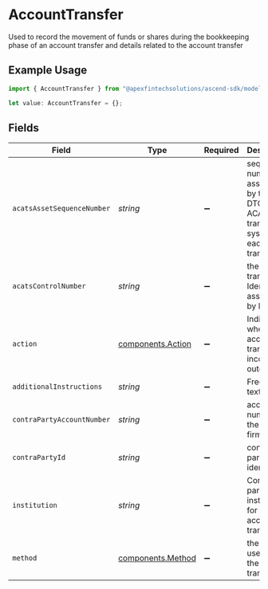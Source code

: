 # AccountTransfer

Used to record the movement of funds or shares during the bookkeeping phase of an account transfer and details related to the account transfer

## Example Usage

```typescript
import { AccountTransfer } from "@apexfintechsolutions/ascend-sdk/models/components";

let value: AccountTransfer = {};
```

## Fields

| Field                                                                                 | Type                                                                                  | Required                                                                              | Description                                                                           | Example                                                                               |
| ------------------------------------------------------------------------------------- | ------------------------------------------------------------------------------------- | ------------------------------------------------------------------------------------- | ------------------------------------------------------------------------------------- | ------------------------------------------------------------------------------------- |
| `acatsAssetSequenceNumber`                                                            | *string*                                                                              | :heavy_minus_sign:                                                                    | sequence number assigned by the DTCC ACATS transfer system for each asset transferred | 20240424178509                                                                        |
| `acatsControlNumber`                                                                  | *string*                                                                              | :heavy_minus_sign:                                                                    | the unique transfer Identifier assigned by NSCC                                       | 20240360002172                                                                        |
| `action`                                                                              | [components.Action](../../models/components/action.md)                                | :heavy_minus_sign:                                                                    | Indicates whether the account transfer is incoming or outgoing                        | INCOMING                                                                              |
| `additionalInstructions`                                                              | *string*                                                                              | :heavy_minus_sign:                                                                    | Free form text field                                                                  | Account Transfer instruction                                                          |
| `contraPartyAccountNumber`                                                            | *string*                                                                              | :heavy_minus_sign:                                                                    | account number at the contra firm                                                     | DBtvTOGIqBu5Pmz9Y14laM6G5jWTACMvwCV22nLYteo                                           |
| `contraPartyId`                                                                       | *string*                                                                              | :heavy_minus_sign:                                                                    | contra party identifier                                                               | 9999                                                                                  |
| `institution`                                                                         | *string*                                                                              | :heavy_minus_sign:                                                                    | Contra party institution for the account transfer                                     | Schwab                                                                                |
| `method`                                                                              | [components.Method](../../models/components/method.md)                                | :heavy_minus_sign:                                                                    | the method used for the account transfer                                              | ACATS                                                                                 |